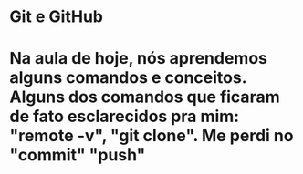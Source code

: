 # Git e GitHub
<h1> Na aula de hoje, nós aprendemos alguns comandos e conceitos. Alguns dos comandos que ficaram de fato esclarecidos pra mim: "remote -v", "git clone". Me perdi no "commit" "push" <h1/>
